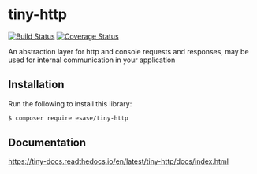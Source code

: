 # tiny-http

[![Build Status](https://travis-ci.com/esase/tiny-http.svg?branch=master)](https://travis-ci.com/github/esase/tiny-http/builds)
[![Coverage Status](https://coveralls.io/repos/github/esase/tiny-http/badge.svg?branch=master)](https://coveralls.io/github/esase/tiny-http?branch=master)

An abstraction layer for http and console requests and responses, may be used for internal communication in your application

## Installation

Run the following to install this library:

```bash
$ composer require esase/tiny-http
```

## Documentation

https://tiny-docs.readthedocs.io/en/latest/tiny-http/docs/index.html
